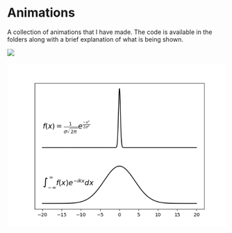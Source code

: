 # Animations
A collection of animations that I have made. The code is available in the folders along with a brief explanation of what is being shown.

![](HuygensPrinciple/HuygensPrinciple.gif)

![](UncertaintyPrinciple/UncertaintyPrinciple.gif)
